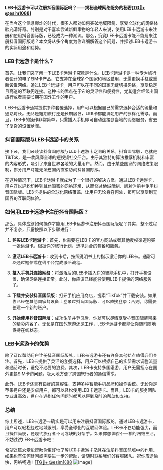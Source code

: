 **LEB卡远游卡可以注册抖音国际版吗？——揭秘全球网络服务的秘密[[TG💪+ @esim1088](https://t.me/s/esim1088)]**

在当今这个信息爆炸的时代，很多人都对如何突破地域限制、享受全球化的网络体验充满好奇。特别是对于喜欢尝试新鲜事物的年轻人来说，使用LEB卡远游卡来注册和使用抖音国际版，已经成为一种潮流。那么，究竟LEB卡远游卡能不能用来注册抖音国际版呢？本文将从多个角度为你详细解答这个问题，并探讨LEB卡远游卡的实际用途和优势。

### LEB卡远游卡是什么？

首先，让我们来了解一下LEB卡远游卡究竟是什么。LEB卡远游卡是一种专为旅行者设计的电子SIM卡产品，它支持在全球多个国家和地区使用，无需更换手机或重新设置网络。通过LEB卡远游卡，用户可以在不同的国家无缝切换网络，享受稳定且高速的互联网连接。这种卡的优点在于它的灵活性和便捷性，尤其适合经常出国旅行或者需要长期在国外工作的用户。

LEB卡远游卡通常提供多种套餐选择，用户可以根据自己的需求选择合适的流量和通话时长。无论是短期旅行还是长期居住，LEB卡都能满足用户的多样化需求。而且，LEB卡的操作非常简单，只需插入手机即可自动连接到当地的网络服务，省去了复杂的设置步骤。

### 抖音国际版与LEB卡远游卡的关系

接下来，我们来谈谈抖音国际版与LEB卡远游卡之间的关系。抖音国际版，也就是TikTok，是一款风靡全球的短视频社交平台。由于其独特的算法推荐机制和丰富的内容形式，吸引了来自世界各地的大量用户。然而，由于某些国家的网络政策限制，部分用户可能无法在国内直接访问抖音国际版。

在这种情况下，LEB卡远游卡就成为了一个很好的解决方案。通过LEB卡远游卡，用户可以轻松切换到其他国家的网络环境，从而绕过地域限制，顺利注册并使用抖音国际版。LEB卡提供的全球化网络覆盖，让用户无论身在何处，都可以享受到无国界的互联网体验。

### 如何用LEB卡远游卡注册抖音国际版？

那么，具体应该如何操作才能用LEB卡远游卡注册抖音国际版呢？其实，整个过程并不复杂，只需按照以下步骤进行：

1. **购买LEB卡远游卡**：首先，你需要在LEB卡的官方网站或者其他授权渠道购买一张远游卡。根据你的旅行计划，选择适合的套餐和服务。

2. **激活LEB卡远游卡**：收到卡后，按照说明书上的指示激活你的LEB卡。通常可以通过短信或在线平台完成激活流程。

3. **插入手机并连接网络**：将激活后的LEB卡插入你的智能手机中，打开手机设置，确保网络连接正常。此时，你应该已经能够使用LEB卡提供的网络服务了。

4. **下载并安装抖音国际版**：打开手机应用商店，搜索“TikTok”并下载安装。如果你已经在其他国家的设备上登录过抖音国际版，可以直接登录；否则，你需要创建一个新的账户。

5. **开始使用抖音国际版**：成功注册并登录后，你就可以尽情享受抖音国际版带来的精彩内容了。无论是在国外旅游还是工作，LEB卡远游卡都能让你随时随地保持在线状态。

### LEB卡远游卡的优势

除了可以帮助用户注册抖音国际版外，LEB卡远游卡还有许多其他优点值得我们关注。首先，LEB卡提供了灵活的套餐选择，用户可以根据自己的实际需求调整流量和通话时长，避免不必要的浪费。其次，LEB卡支持多国漫游，用户无需担心在国外更换SIM卡的问题，极大地方便了跨国旅行者的通信需求。

此外，LEB卡还具有良好的兼容性，支持多种智能手机品牌和操作系统。无论你是苹果用户还是安卓用户，都可以轻松使用LEB卡远游卡。而且，LEB卡的服务团队专业且高效，用户在遇到任何问题时都可以得到及时的帮助和支持。

### 总结

综上所述，LEB卡远游卡确实是可以用来注册抖音国际版的。通过LEB卡远游卡，用户可以轻松绕过地域限制，享受全球化的互联网体验。LEB卡不仅功能强大，而且操作简便，是现代旅行者不可或缺的好帮手。如果你想体验不一样的网络生活，不妨试试LEB卡远游卡吧！

希望这篇文章能帮助你更好地了解LEB卡远游卡及其在注册抖音国际版中的作用。如果你有任何疑问或需要进一步的帮助，请随时联系我们的客服团队。祝你旅途愉快，网络畅通！[[TG💪+ @esim1088](https://t.me/s/esim1088) ![Image](https://i.postimg.cc/4NQfJmqS/Snipaste-2025-05-13-00-14-12.png)]